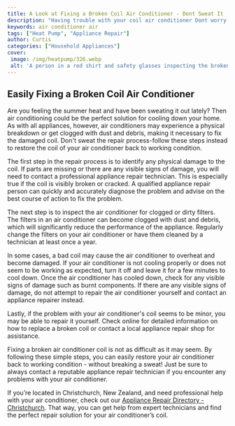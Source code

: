 ```yaml
---
title: A Look at Fixing a Broken Coil Air Conditioner - Dont Sweat It
description: "Having trouble with your coil air conditioner Dont worry this blog post has all the information you need to get your own repair job done quickly and effectively Read on to learn more about identifying and fixing a broken coil air conditioner"
keywords: air conditioner air
tags: ["Heat Pump", "Appliance Repair"]
author: Curtis
categories: ["Household Appliances"]
cover: 
 image: /img/heatpump/326.webp
 alt: 'A person in a red shirt and safety glasses inspecting the broken coils of an air conditioner'
---
```

## Easily Fixing a Broken Coil Air Conditioner
 
Are you feeling the summer heat and have been sweating it out lately? Then air conditioning could be the perfect solution for cooling down your home. As with all appliances, however, air conditioners may experience a physical breakdown or get clogged with dust and debris, making it necessary to fix the damaged coil. Don't sweat the repair process-follow these steps instead to restore the coil of your air conditioner back to working condition.

The first step in the repair process is to identify any physical damage to the coil. If parts are missing or there are any visible signs of damage, you will need to contact a professional appliance repair technician. This is especially true if the coil is visibly broken or cracked. A qualified appliance repair person can quickly and accurately diagnose the problem and advise on the best course of action to fix the problem. 

The next step is to inspect the air conditioner for clogged or dirty filters. The filters in an air conditioner can become clogged with dust and debris, which will significantly reduce the performance of the appliance. Regularly change the filters on your air conditioner or have them cleaned by a technician at least once a year.

In some cases, a bad coil may cause the air conditioner to overheat and become damaged. If your air conditioner is not cooling properly or does not seem to be working as expected, turn it off and leave it for a few minutes to cool down. Once the air conditioner has cooled down, check for any visible signs of damage such as burnt components. If there are any visible signs of damage, do not attempt to repair the air conditioner yourself and contact an appliance repairer instead.

Lastly, if the problem with your air conditioner's coil seems to be minor, you may be able to repair it yourself. Check online for detailed information on how to replace a broken coil or contact a local appliance repair shop for assistance.

Fixing a broken air conditioner coil is not as difficult as it may seem. By following these simple steps, you can easily restore your air conditioner back to working condition - without breaking a sweat! Just be sure to always contact a reputable appliance repair technician if you encounter any problems with your air conditioner. 

If you’re located in Christchurch, New Zealand, and need professional help with your air conditioner, check out our [Appliance Repair Directory - Christchurch](./pages/appliance-repair-technicians/new-zealand/christchurch). That way, you can get help from expert technicians and find the perfect repair solution for your air conditioner’s coil.
